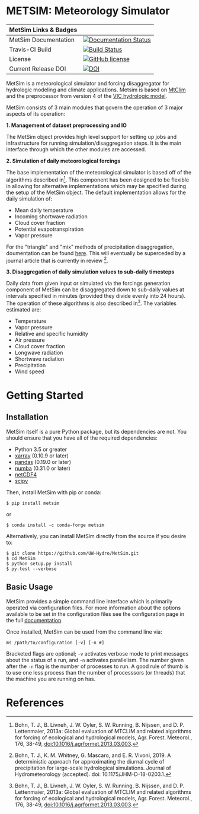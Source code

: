 METSIM: Meteorology Simulator
=============================
| MetSim Links & Badges              |                                                                             |
|------------------------|----------------------------------------------------------------------------------------------------------------------------------------------------------------------------------------------------------|
| MetSim Documentation      | [![Documentation Status](http://readthedocs.org/projects/metsim/badge/?version=develop)](http://metsim.readthedocs.io/en/develop/?badge=develop) |
| Travis-CI Build           | [![Build Status](https://travis-ci.org/UW-Hydro/MetSim.png)](https://travis-ci.org/UW-Hydro/MetSim) |
| License                | [![GitHub license](https://img.shields.io/badge/license-GPLv3-blue.svg)](https://raw.githubusercontent.com/UW-Hydro/MetSim/master/LICENSE) |
| Current Release DOI    | [![DOI](https://zenodo.org/badge/69834400.svg)](https://zenodo.org/badge/latestdoi/69834400) |

MetSim is a meteorological simulator and forcing disaggregator for
hydrologic modeling and climate applications. Metsim is based on
[MtClim](http://www.ntsg.umt.edu/project/mtclim)
and the preprocessor from version 4 of the [VIC hydrologic
model](https://github.com/UW-Hydro/VIC).

MetSim consists of 3 main modules that govern the operation of 3 major
aspects of its operation:

**1. Management of dataset preprocessing and IO**

The MetSim object provides high level support for setting up jobs and
infrastructure for running simulation/disaggregation steps. It is the
main interface through which the other modules are accessed.

**2. Simulation of daily meteorological forcings**

The base implementation of the meteorological simulator is based off of
the algorithms described in[^1]. This component has been designed to be
flexible in allowing for alternative implementations which may be
specified during the setup of the MetSim object. The default
implementation allows for the daily simulation of:

-   Mean daily temperature
-   Incoming shortwave radiation
-   Cloud cover fraction
-   Potential evapotranspiration
-   Vapor pressure

For the "triangle" and "mix" methods of precipitation disaggregation,
doumentation can be found [here](PtriangleMethod.pdf). This will eventually
be superceded by a journal article that is currently in review [^7].

**3. Disaggregation of daily simulation values to sub-daily timesteps**

Daily data from given input or simulated via the forcings generation
component of MetSim can be disaggregated down to sub-daily values at
intervals specified in minutes (provided they divide evenly into 24
hours). The operation of these algorithms is also described in[^1].
The variables estimated are:

-  Temperature
-  Vapor pressure
-  Relative and specific humidity
-  Air pressure
-  Cloud cover fraction
-  Longwave radiation
-  Shortwave radiation
-  Precipitation
-  Wind speed

Getting Started
===============

Installation
------------

MetSim itself is a pure Python package, but its dependencies are not.
You should ensure that you have all of the required dependencies:

-   Python 3.5 or greater
-   [xarray](http://xarray.pydata.org/) (0.10.9 or later)
-   [pandas](http://pandas.pydata.org/) (0.19.0 or later)
-   [numba](http://numba.pydata.org/) (0.31.0 or later)
-   [netCDF4](https://github.com/Unidata/netcdf4-python)
-   [scipy](http://scipy.org/)

Then, install MetSim with pip or conda:

    $ pip install metsim

or

    $ conda install -c conda-forge metsim

Alternatively, you can install MetSim directly from the source if you desire to:

    $ git clone https://github.com/UW-Hydro/MetSim.git
    $ cd MetSim
    $ python setup.py install
    $ py.test --verbose

Basic Usage
-----------

MetSim provides a simple command line interface which is primarily
operated via configuration files. For more information about the options
available to be set in the configuration files see the configuration
page in the full [documentation](http://metsim.readthedocs.io/en/develop/).


Once installed, MetSim can be used from the command line via:

`ms /path/to/configuration [-v] [-n #]`

Bracketed flags are optional; `-v` activates verbose mode to print
messages about the status of a run, and `-n` activates parallelism. The
number given after the `-n` flag is the number of processes to run. A
good rule of thumb is to use one less process than the number of
processsors (or threads) that the machine you are running on has.

References
==========

[^1]: Bohn, T. J., B. Livneh, J. W. Oyler, S. W. Running, B. Nijssen,
    and D. P. Lettenmaier, 2013a: Global evaluation of MTCLIM and
    related algorithms for forcing of ecological and hydrological
    models, Agr. Forest. Meteorol., 176, 38-49,
    <doi:10.1016/j.agrformet.2013.03.003>.

[^2]: Bristow, K.L., and G.S. Campbell, 1984. On the relationship between
    incoming solar radiation and daily maximum and minimum temperature.
    Agricultural and Forest Meteorology, 31:159-166.

[^3]: Running, S.W., R.R. Nemani, and R.D. Hungerford, 1987. Extrapolation of
    synoptic meteorological data in mountainous terrain and its use for
    simulating forest evaporation and photosynthesis. Canadian Journal of
    Forest Research, 17:472-483.

[^4]: Glassy, J.M., and S.W. Running, 1994. Validating diurnal climatology of
    the MT-CLIM model across a climatic gradient in Oregon. Ecological
    Applications, 4(2):248-257.

[^5]: Kimball, J.S., S.W. Running, and R. Nemani, 1997. An improved method for
    estimating surface humidity from daily minimum temperature. Agricultural
    and Forest Meteorology, 85:87-98.

[^6]: Thornton, P.E., and S.W. Running, 1999. An improved algorithm for
    estimating incident daily solar radiation from measurements of
    temperature, humidity, and precipitation. Agricultural and Forest
    Meteorology, 93:211-228.

[^7]: Bohn, T. J., K. M. Whitney, G. Mascaro, and E. R. Vivoni, 2019. A
    deterministic approach for approximating the diurnal cycle of
    precipitation for large-scale hydrological simulations. Journal of
    Hydrometeorology (accepted). doi: 10.1175/JHM-D-18-0203.1.



